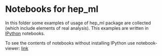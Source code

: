 # Notebooks for hep_ml

In this folder some examples of usage of hep_ml package are collected (which include elements of real analysis).
This examples are written in [IPython](ipython.org) notebooks.

To see the contents of notebooks without installing IPython use notebook-viewer: 
[link](http://nbviewer.ipython.org/github/anaderi/lhcb_trigger_ml/tree/master/notebooks/)

